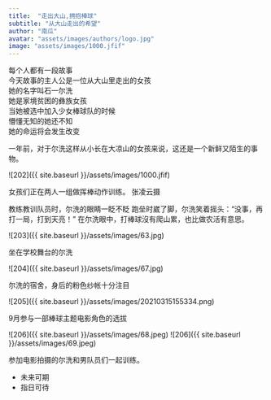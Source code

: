 ```yaml
---
title:  "走出大山,拥抱棒球"
subtitle: "从大山走出的希望"
author: "南瓜"
avatar: "assets/images/authors/logo.jpg"
image: "assets/images/1000.jfif"
---
```


 每个人都有一段故事  
 今天故事的主人公是一位从大山里走出的女孩  
 她的名字叫石一尔洗  
 她是家境贫困的彝族女孩  
 当她被选中加入少女棒球队的时候  
 懵懂无知的她还不知  
 她的命运将会发生改变  
 

 一年前，对于尔洗这样从小长在大凉山的女孩来说，这还是一个新鲜又陌生的事物。
 
 ![202]({{ site.baseurl }}/assets/images/1000.jfif)  

女孩们正在两人一组做挥棒动作训练。 张凌云摄

教练教训队员时，尔洗的眼睛一眨不眨
跑垒时崴了脚，尔洗笑着摇头：“没事，再打一局，打到天亮！”
在尔洗眼中，打棒球沒有爬山累，也比做农活有意思。

 ![203]({{ site.baseurl }}/assets/images/63.jpg)
 
 坐在学校舞台的尔洗
 
 ![204]({{ site.baseurl }}/assets/images/67.jpg) 
 
 尔洗的宿舍，身后的粉色纱帐十分注目
 
 ![205]({{ site.baseurl }}/assets/images/20210315155334.png)
 
 9月参与一部棒球主题电影角色的选拔

 ![206]({{ site.baseurl }}/assets/images/68.jpeg)
 ![206]({{ site.baseurl }}/assets/images/69.jpeg)
 
 参加电影拍摄的尔洗和男队员们一起训练。
 
 * 未来可期
 * 指日可待

